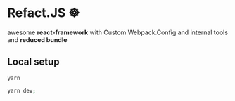 # Refact.JS ☸️

awesome **react-framework** with Custom Webpack.Config and internal tools and **reduced bundle**

## Local setup

```sh
yarn

yarn dev;
```
